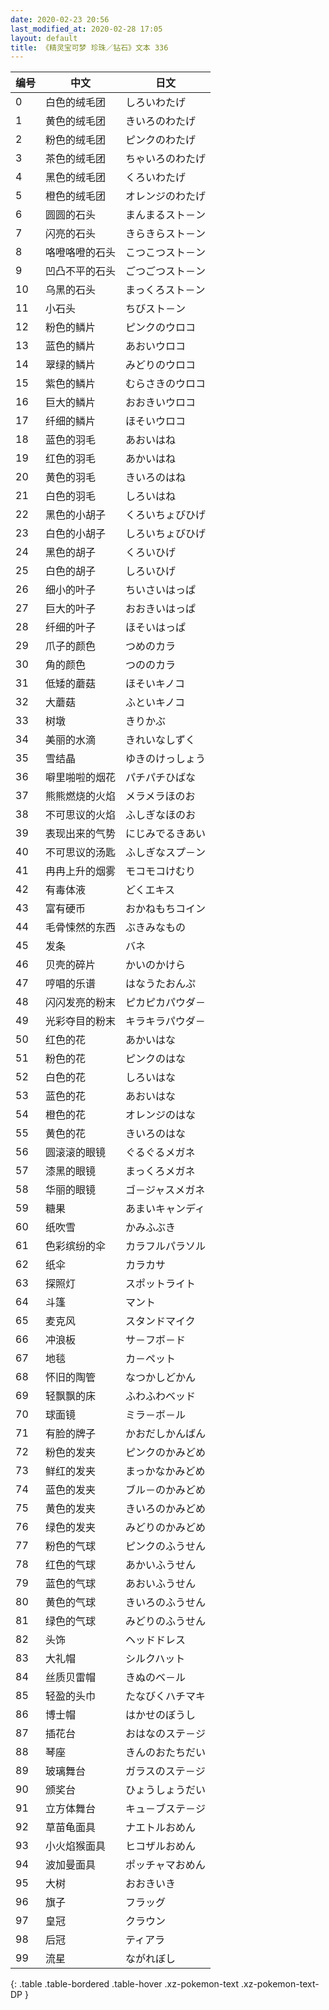 ```yaml
---
date: 2020-02-23 20:56
last_modified_at: 2020-02-28 17:05
layout: default
title: 《精灵宝可梦 珍珠／钻石》文本 336
---
```

| 编号 | 中文 | 日文 |
| ---- | ---- | ---- |
| 0 | 白色的绒毛团 | しろいわたげ |
| 1 | 黄色的绒毛团 | きいろのわたげ |
| 2 | 粉色的绒毛团 | ピンクのわたげ |
| 3 | 茶色的绒毛团 | ちゃいろのわたげ |
| 4 | 黑色的绒毛团 | くろいわたげ |
| 5 | 橙色的绒毛团 | オレンジのわたげ |
| 6 | 圆圆的石头 | まんまるスト－ン |
| 7 | 闪亮的石头 | きらきらスト－ン |
| 8 | 咯噔咯噔的石头 | こつこつスト－ン |
| 9 | 凹凸不平的石头 | ごつごつスト－ン |
| 10 | 乌黑的石头 | まっくろスト－ン |
| 11 | 小石头 | ちびスト－ン |
| 12 | 粉色的鳞片 | ピンクのウロコ |
| 13 | 蓝色的鳞片 | あおいウロコ |
| 14 | 翠绿的鳞片 | みどりのウロコ |
| 15 | 紫色的鳞片 | むらさきのウロコ |
| 16 | 巨大的鳞片 | おおきいウロコ |
| 17 | 纤细的鳞片 | ほそいウロコ |
| 18 | 蓝色的羽毛 | あおいはね |
| 19 | 红色的羽毛 | あかいはね |
| 20 | 黄色的羽毛 | きいろのはね |
| 21 | 白色的羽毛 | しろいはね |
| 22 | 黑色的小胡子 | くろいちょびひげ |
| 23 | 白色的小胡子 | しろいちょびひげ |
| 24 | 黑色的胡子 | くろいひげ |
| 25 | 白色的胡子 | しろいひげ |
| 26 | 细小的叶子 | ちいさいはっぱ |
| 27 | 巨大的叶子 | おおきいはっぱ |
| 28 | 纤细的叶子 | ほそいはっぱ |
| 29 | 爪子的颜色 | つめのカラ |
| 30 | 角的颜色 | つののカラ |
| 31 | 低矮的蘑菇 | ほそいキノコ |
| 32 | 大蘑菇 | ふといキノコ |
| 33 | 树墩 | きりかぶ |
| 34 | 美丽的水滴 | きれいなしずく |
| 35 | 雪结晶 | ゆきのけっしょう |
| 36 | 噼里啪啦的烟花 | パチパチひばな |
| 37 | 熊熊燃烧的火焰 | メラメラほのお |
| 38 | 不可思议的火焰 | ふしぎなほのお |
| 39 | 表现出来的气势 | にじみでるきあい |
| 40 | 不可思议的汤匙 | ふしぎなスプ－ン |
| 41 | 冉冉上升的烟雾 | モコモコけむり |
| 42 | 有毒体液 | どくエキス |
| 43 | 富有硬币 | おかねもちコイン |
| 44 | 毛骨悚然的东西 | ぶきみなもの |
| 45 | 发条 | バネ |
| 46 | 贝壳的碎片 | かいのかけら |
| 47 | 哼唱的乐谱 | はなうたおんぷ |
| 48 | 闪闪发亮的粉末 | ピカピカパウダ－ |
| 49 | 光彩夺目的粉末 | キラキラパウダ－ |
| 50 | 红色的花 | あかいはな |
| 51 | 粉色的花 | ピンクのはな |
| 52 | 白色的花 | しろいはな |
| 53 | 蓝色的花 | あおいはな |
| 54 | 橙色的花 | オレンジのはな |
| 55 | 黄色的花 | きいろのはな |
| 56 | 圆滚滚的眼镜 | ぐるぐるメガネ |
| 57 | 漆黑的眼镜 | まっくろメガネ |
| 58 | 华丽的眼镜 | ゴ－ジャスメガネ |
| 59 | 糖果 | あまいキャンディ |
| 60 | 纸吹雪 | かみふぶき |
| 61 | 色彩缤纷的伞 | カラフルパラソル |
| 62 | 纸伞 | カラカサ |
| 63 | 探照灯 | スポットライト |
| 64 | 斗篷 | マント |
| 65 | 麦克风 | スタンドマイク |
| 66 | 冲浪板 | サ－フボ－ド |
| 67 | 地毯 | カ－ペット |
| 68 | 怀旧的陶管 | なつかしどかん |
| 69 | 轻飘飘的床 | ふわふわベッド |
| 70 | 球面镜 | ミラ－ボ－ル |
| 71 | 有脸的牌子 | かおだしかんばん |
| 72 | 粉色的发夹 | ピンクのかみどめ |
| 73 | 鲜红的发夹 | まっかなかみどめ |
| 74 | 蓝色的发夹 | ブル－のかみどめ |
| 75 | 黄色的发夹 | きいろのかみどめ |
| 76 | 绿色的发夹 | みどりのかみどめ |
| 77 | 粉色的气球 | ピンクのふうせん |
| 78 | 红色的气球 | あかいふうせん |
| 79 | 蓝色的气球 | あおいふうせん |
| 80 | 黄色的气球 | きいろのふうせん |
| 81 | 绿色的气球 | みどりのふうせん |
| 82 | 头饰 | ヘッドドレス |
| 83 | 大礼帽 | シルクハット |
| 84 | 丝质贝雷帽 | きぬのベ－ル |
| 85 | 轻盈的头巾 | たなびくハチマキ |
| 86 | 博士帽 | はかせのぼうし |
| 87 | 插花台 | おはなのステ－ジ |
| 88 | 琴座 | きんのおたちだい |
| 89 | 玻璃舞台 | ガラスのステ－ジ |
| 90 | 颁奖台 | ひょうしょうだい |
| 91 | 立方体舞台 | キュ－ブステ－ジ |
| 92 | 草苗龟面具 | ナエトルおめん |
| 93 | 小火焰猴面具 | ヒコザルおめん |
| 94 | 波加曼面具 | ポッチャマおめん |
| 95 | 大树 | おおきいき |
| 96 | 旗子 | フラッグ |
| 97 | 皇冠 | クラウン |
| 98 | 后冠 | ティアラ |
| 99 | 流星 | ながれぼし |
{: .table .table-bordered .table-hover .xz-pokemon-text .xz-pokemon-text-DP }